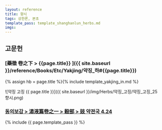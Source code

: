 ```yaml
---
layout: reference
title: 향시
tags: 상한론, 본초
template_pass: template_shanghanlun_herbs.md
imgs:
---
```


## 고문헌

### [藥徵 卷之下 > {{page.title}} ]({{ site.baseurl }}/reference/Books/Etc/Yakjing/약징_하#{{page.title}})

{% assign hb = page.title %}{% include template_yakjing_in.md %}

![약징 고징 {{ page.title }}]({{ site.baseurl }}/img/Herbs/약징_고징/약징_고징_25향시.png)

### [동의보감 > 湯液篇卷之一 > 穀部 >  豉 약젼국 4.24 ](https://mediclassics.kr/books/8/volume/20/#content_920)


{% include {{ page.template_pass }} %}

